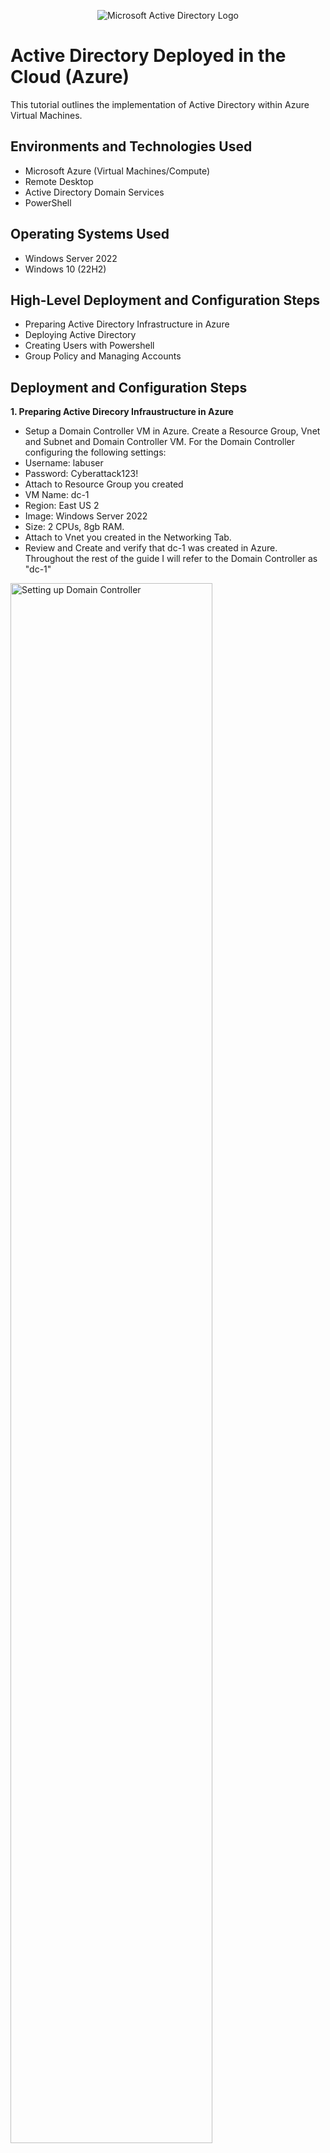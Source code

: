 <p align="center">
<img src="https://i.imgur.com/pU5A58S.png" alt="Microsoft Active Directory Logo"/>
</p>

<h1>Active Directory Deployed in the Cloud (Azure)</h1>
This tutorial outlines the implementation of Active Directory within Azure Virtual Machines.<br />


<h2>Environments and Technologies Used</h2>

- Microsoft Azure (Virtual Machines/Compute)
- Remote Desktop
- Active Directory Domain Services
- PowerShell

<h2>Operating Systems Used </h2>

- Windows Server 2022
- Windows 10 (22H2)

<h2>High-Level Deployment and Configuration Steps</h2>

- Preparing Active Directory Infrastructure in Azure
- Deploying Active Directory
- Creating Users with Powershell
- Group Policy and Managing Accounts

<h2>Deployment and Configuration Steps</h2>

<p> <b>1. Preparing Active Direcory Infraustructure in Azure</b>

- Setup a Domain Controller VM in Azure. Create a Resource Group, Vnet and Subnet and Domain Controller VM. For the Domain Controller configuring the following settings:
- Username: labuser
- Password: Cyberattack123!
- Attach to Resource Group you created
- VM Name: dc-1
- Region: East US 2
- Image: Windows Server 2022
- Size: 2 CPUs, 8gb RAM.
- Attach to Vnet you created in the Networking Tab.
- Review and Create and verify that dc-1 was created in Azure. Throughout the rest of the guide I will refer to the Domain Controller as "dc-1"
</p>
<p>
<img src="https://i.imgur.com/3qC3tLY.png" height="80%" width="80%" alt="Setting up Domain Controller"/>
<img src="https://i.imgur.com/bV0l3ZX.png" height="80%" width="80%" alt="Setting up Domain Controller"/>
<img src="https://i.imgur.com/qS03DYh.png" height="80%" width="80%" alt="Setting up Domain Controller"/>
<img src="https://i.imgur.com/WMO4in6.png" height="80%" width="80%" alt="Setting up Domain Controller"/>
<img src="https://i.imgur.com/P9yvkR5.png" height="80%" width="80%" alt="Setting up Domain Controller"/>
</p>
<br />

<p><b>2. Setup a Client in Azure</b>
  
- Create the Client VM and call it "client-1". Follow similar steps as dc-1 but enter the following information and make sure it is set to the same "Resource Group" and "Vnet" when setting it up:
- VM name - client-1
- Image = Windows 10 Pro
- Username = labuser
- Password = Cyberattack23!
- For the rest of the guide I will refer to the Client VM as "client-1"

</p><b>3. Set Domain Controller's Private IP address to Static.</b>

- We are doing this as the Domain Controller (DC) is going to be used as a DNS Server for clients to connect to. So the DNS server of the client will be the "Static" IP of the DC.
- Open VMs in Azure -> Select dc-1 -> Select the NIC -> Select ipconfig1 -> Select "static" -> Save.
- dc-1 is now configured with a static IP address as we are going to use it as a DNS Server. 
<p>
<img src="https://i.imgur.com/LC4ckUJ.png" height="80%" width="80%" alt="DC-1 Static IP change"/>
<img src="https://i.imgur.com/dZE8tZU.png" height="80%" width="80%" alt="DC-1 Static IP change"/>
<img src="https://i.imgur.com/AO2QVLW.png" height="80%" width="80%" alt="DC-1 Static IP change"/>
</p>
<br />

<p><b>4. Log into dc-1 via RDP and disable Windows Firewall to test connectivity between hosts</b>

- Get dc-1's public IP address
- Connect to it via RDP
- Click Start -> type "Defender" -> Open "Windows Defender Firewall with Advanced Security" -> Click "Windows Defender firewall with Advanced Security" -> Click Windows Defender Firewall Properties -> Turn Firewall state off for Domain, Private and Public Profiles. Click Ok.
</p>
<p>
<img src="https://i.imgur.com/iNTM3O6.png" height="80%" width="80%" alt="Windows Firewall Connectivity"/>
<img src="https://i.imgur.com/ysBg1cS.png" height="80%" width="80%" alt="Windows Firewall Connectivity"/>
<img src="https://i.imgur.com/eiDfOWW.png" height="80%" width="80%" alt="Windows Firewall Connectivity"/>
<img src="https://i.imgur.com/g6r0yF0.png" height="80%" width="80%" alt="Windows Firewall Connectivity"/>
<img src="https://i.imgur.com/ADpefbn.png" height="80%" width="80%" alt="Windows Firewall Connectivity"/>
</p>
<br />

<p><b>5. Set client-1 DNS server parameter to private IP of dc-1</b>

- Get dc-1’s private IP 
- Open Network Settings for client-1 -> select NIC -> On left click DNS servers -> Under “Inherit virtual network” select custom -> enter the IP address of dc-1 -> click Save. The DNS Server for "client-1" is now dc-1 which handles resolving domain names to IPs for client-1 and enables us to join the domain.
- Restart "client-1" to make sure the new DNS configuration takes effect.
</p>
<p>
<img src="https://i.imgur.com/bz4UsJX.png" height="80%" width="80%" alt="DNS Server Parameter Change"/>
<img src="https://i.imgur.com/Ka6cuBW.png" height="80%" width="80%" alt="DNS Server Paramter Change"/>
</p>
<br />

<p><b>6. Log into client-1 and ping dc-1 private IP</b>

- Copy Private IP address of “client-1” from Azure and connect via RDP use login credentials we created previously.
- Open “Powershell” and ping "dc-1" private IP (10.0.0.4). Make sure the ping succeeded. 
- If you receive a message saying “Destination Host Unreachable” this means the hosts are on different Vnets or the firewall has not been disabled, so check those if you get that message.
- In "client-1" one run ipconfig /all to verify the DNS configuration change made in Azure and that it is pointing to "dc-1" as the DNS server.
</p>
<p>
<img src="https://i.imgur.com/3VQ03Lm.png" height="80%" width="80%" alt="Windows Firewall Connectivity"/>
<img src="https://i.imgur.com/3g8L8NJ.png" height="80%" width="80%" alt="Windows Firewall Connectivity"/>
<img src="https://i.imgur.com/0IpCby6.png" height="80%" width="80%" alt="Windows Firewall Connectivity"/>
</p>
<br />

